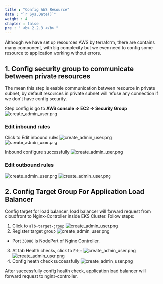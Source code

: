 ```yaml
---
title : "Config AWS Resource"
date : "`r Sys.Date()`"
weight : 4
chapter : false
pre : " <b> 2.2.3 </b> "
---
```

Although we have set up resources AWS by terraform, there are contains many component, with big complexity but 
we even need to config some resource to application working without errors.
## 1. Config security group to communicate between private resources
The mean this step is enable communication between resource in private subnet, by default resources in private subnet will 
refuse any connection if we don't have config security.

Step config is go to **AWS console => EC2 => Security Group**
![create_admin_user.png](/images/2.4-config/sg-eks-remote.png)
###  Edit inbound rules
Click to Edit inbound rules
![create_admin_user.png](/images/2.4-config/inbound.png)
![create_admin_user.png](/images/2.4-config/inbound1.png)

Inbound configure successfully
![create_admin_user.png](/images/2.4-config/config-inboumd-success.png)

###  Edit outbound rules
![create_admin_user.png](/images/2.4-config/outbound.png)
![create_admin_user.png](/images/2.4-config/outboundSuccessfully.png)

## 2. Config Target Group For Application Load Balancer
Config target for load balancer, load balancer will forward request from cloudfront to Nginx-Controller inside 
EKS Cluster.
Follow steps: 
1. Click to `alb-target-group`
![create_admin_user.png](/images/2.4-config/configALB.png)
2. Register target group
![create_admin_user.png](/images/2.4-config/config-targetGroup.png)
- Port `30080` is NodePort of Nginx Controller.
3. At tab Health checks, click to `Edit`
![create_admin_user.png](/images/2.4-config/success-config-alb.png)
![create_admin_user.png](/images/2.4-config/config-heathy.png)
4. Config heath check successfully
![create_admin_user.png](/images/2.4-config/success-config-alb.png)

After successfully config health check, application load balancer will forward request to nginx-controller.
